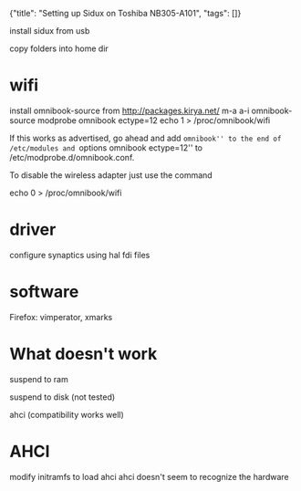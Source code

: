 {"title": "Setting up Sidux on Toshiba NB305-A101", "tags": []}

install sidux from usb

copy folders into home dir

# wifi
install omnibook-source from http://packages.kirya.net/
m-a a-i omnibook-source
modprobe omnibook ectype=12
echo 1 > /proc/omnibook/wifi

If this works as advertised, go ahead and add ``omnibook'' to the end of /etc/modules and ``options omnibook ectype=12'' to /etc/modprobe.d/omnibook.conf.

To disable the wireless adapter just use the command

echo 0 > /proc/omnibook/wifi

# driver
configure synaptics using hal fdi files

# software
Firefox: vimperator, xmarks

# What doesn't work
suspend to ram

suspend to disk (not tested)

ahci (compatibility works well)

# AHCI
modify initramfs to load ahci
ahci doesn't seem to recognize the hardware
